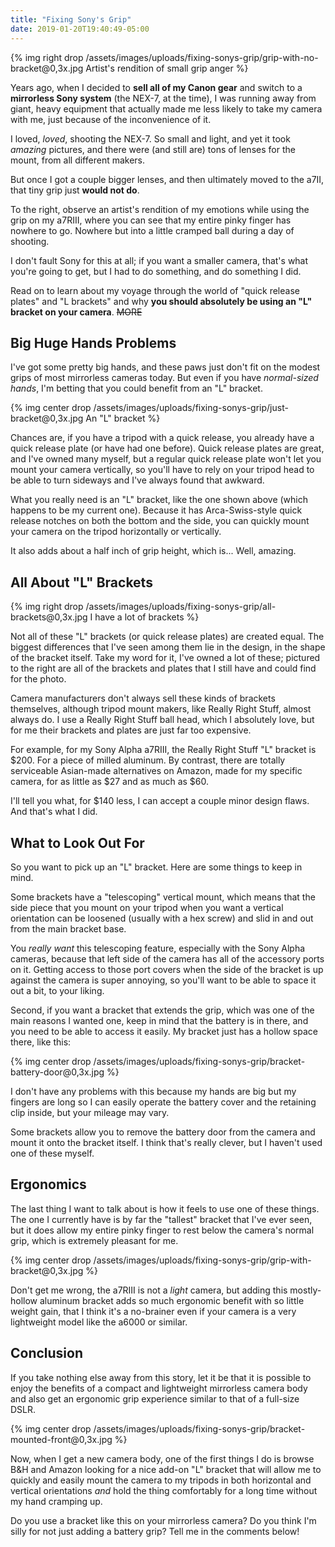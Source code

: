 ```yaml
---
title: "Fixing Sony's Grip"
date: 2019-01-20T19:40:49-05:00
---
```


{% img right drop /assets/images/uploads/fixing-sonys-grip/grip-with-no-bracket@0,3x.jpg Artist's rendition of small grip anger %}

Years ago, when I decided to **sell all of my Canon gear** and switch to a
**mirrorless Sony system** (the NEX-7, at the time), I was running away from
giant, heavy equipment that actually made me less likely to take my camera with
me, just because of the inconvenience of it.

I loved, *loved*, shooting the NEX-7. So small and light, and yet it took
*amazing* pictures, and there were (and still are) tons of lenses for the mount,
from all different makers.

But once I got a couple bigger lenses, and then ultimately moved to the a7II,
that tiny grip just **would not do**.

To the right, observe an artist's rendition of my emotions while using the grip
on my a7RIII, where you can see that my entire pinky finger has nowhere to
go. Nowhere but into a little cramped ball during a day of shooting.

I don't fault Sony for this at all; if you want a smaller camera, that's what
you're going to get, but I had to do something, and do something I did.

Read on to learn about my voyage through the world of "quick release plates" and
"L brackets" and why **you should absolutely be using an "L" bracket on your
camera**. ~~MORE~~

## Big Huge Hands Problems

I've got some pretty big hands, and these paws just don't fit on the modest
grips of most mirrorless cameras today. But even if you have *normal-sized
hands*, I'm betting that you could benefit from an "L" bracket.

{% img center drop /assets/images/uploads/fixing-sonys-grip/just-bracket@0,3x.jpg An "L" bracket %}

Chances are, if you have a tripod with a quick release, you already have a quick
release plate (or have had one before). Quick release plates are great, and I've
owned many myself, but a regular quick release plate won't let you mount your
camera vertically, so you'll have to rely on your tripod head to be able to turn
sideways and I've always found that awkward.

What you really need is an "L" bracket, like the one shown above (which happens
to be my current one). Because it has Arca-Swiss-style quick release notches on
both the bottom and the side, you can quickly mount your camera on the tripod
horizontally or vertically.

It also adds about a half inch of grip height, which is... Well, amazing.

## All About "L" Brackets

{% img right drop /assets/images/uploads/fixing-sonys-grip/all-brackets@0,3x.jpg I have a lot of brackets %}

Not all of these "L" brackets (or quick release plates) are created equal. The
biggest differences that I've seen among them lie in the design, in the shape of
the bracket itself. Take my word for it, I've owned a lot of these; pictured to
the right are all of the brackets and plates that I still have and could find
for the photo.

Camera manufacturers don't always sell these kinds of brackets themselves,
although tripod mount makers, like Really Right Stuff, almost always do. I use a
Really Right Stuff ball head, which I absolutely love, but for me their brackets
and plates are just far too expensive.

For example, for my Sony Alpha a7RIII, the Really Right Stuff "L" bracket is
$200. For a piece of milled aluminum. By contrast, there are totally serviceable
Asian-made alternatives on Amazon, made for my specific camera, for as little as
$27 and as much as $60.

I'll tell you what, for $140 less, I can accept a couple minor design flaws. And
that's what I did.

## What to Look Out For

So you want to pick up an "L" bracket. Here are some things to keep in mind.

Some brackets have a "telescoping" vertical mount, which means that the side
piece that you mount on your tripod when you want a vertical orientation can be
loosened (usually with a hex screw) and slid in and out from the main bracket
base.

You *really want* this telescoping feature, especially with the Sony Alpha
cameras, because that left side of the camera has all of the accessory ports on
it. Getting access to those port covers when the side of the bracket is up
against the camera is super annoying, so you'll want to be able to space it out
a bit, to your liking.

Second, if you want a bracket that extends the grip, which was one of the main
reasons I wanted one, keep in mind that the battery is in there, and you need to
be able to access it easily. My bracket just has a hollow space there, like
this:

{% img center drop /assets/images/uploads/fixing-sonys-grip/bracket-battery-door@0,3x.jpg %}

I don't have any problems with this because my hands are big but my fingers are
long so I can easily operate the battery cover and the retaining clip inside,
but your mileage may vary.

Some brackets allow you to remove the battery door from the camera and mount it
onto the bracket itself. I think that's really clever, but I haven't used one of
these myself.

## Ergonomics

The last thing I want to talk about is how it feels to use one of these
things. The one I currently have is by far the "tallest" bracket that I've ever
seen, but it does allow my entire pinky finger to rest below the camera's normal
grip, which is extremely pleasant for me.

{% img center drop /assets/images/uploads/fixing-sonys-grip/grip-with-bracket@0,3x.jpg %}

Don't get me wrong, the a7RIII is not a *light* camera, but adding this
mostly-hollow aluminum bracket adds so much ergonomic benefit with so little
weight gain, that I think it's a no-brainer even if your camera is a very
lightweight model like the a6000 or similar.

## Conclusion 

If you take nothing else away from this story, let it be that it is possible to
enjoy the benefits of a compact and lightweight mirrorless camera body and also
get an ergonomic grip experience similar to that of a full-size DSLR.

{% img center drop /assets/images/uploads/fixing-sonys-grip/bracket-mounted-front@0,3x.jpg %}

Now, when I get a new camera body, one of the first things I do is browse B&H
and Amazon looking for a nice add-on "L" bracket that will allow me to quickly
and easily mount the camera to my tripods in both horizontal and vertical
orientations *and* hold the thing comfortably for a long time without my hand
cramping up.

Do you use a bracket like this on your mirrorless camera? Do you think I'm silly
for not just adding a battery grip? Tell me in the comments below!
